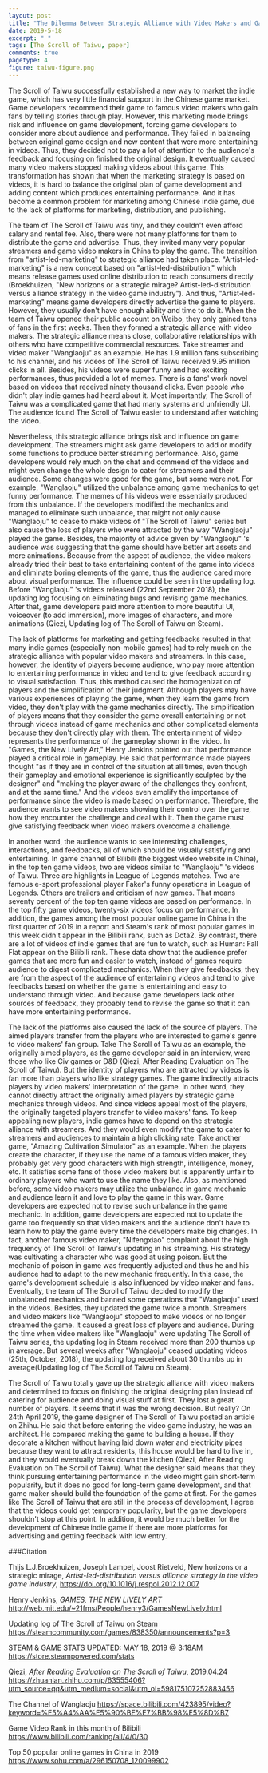 ```yaml
---
layout: post
title: "The Dilemma Between Strategic Alliance with Video Makers and Game Development for The Scroll of Taiwu"
date: 2019-5-18
excerpt: " "
tags: [The Scroll of Taiwu, paper]
comments: true
pagetype: 4
figure: taiwu-figure.png
---
```


The Scroll of Taiwu successfully established a new way to market the indie game, which has very little financial support in the Chinese game market. Game developers recommend their game to famous video makers who gain fans by telling stories through play. However, this marketing mode brings risk and influence on game development, forcing game developers to consider more about audience and performance. They failed in balancing between original game design and new content that were more entertaining in videos. Thus, they decided not to pay a lot of attention to the audience's feedback and focusing on finished the original design. It eventually caused many video makers stopped making videos about this game. This transformation has shown that when the marketing strategy is based on videos, it is hard to balance the original plan of game development and adding content which produces entertaining performance. And it has become a common problem for marketing among Chinese indie game, due to the lack of platforms for marketing, distribution, and publishing.

The team of The Scroll of Taiwu was tiny, and they couldn't even afford salary and rental fee. Also, there were not many platforms for them to distribute the game and advertise. Thus, they invited many very popular streamers and game video makers in China to play the game. The transition from "artist-led-marketing" to strategic alliance had taken place. "Artist-led-marketing" is a new concept based on "artist-led-distribution," which means release games used online distribution to reach consumers directly (Broekhuizen, "New horizons or a strategic mirage? Artist-led-distribution versus alliance strategy in the video game industry"). And thus, "Artist-led-marketing" means game developers directly advertise the game to players. However, they usually don't have enough ability and time to do it. When the team of Taiwu opened their public account on Weibo, they only gained tens of fans in the first weeks. Then they formed a strategic alliance with video makers. The strategic alliance means close, collaborative relationships with others who have competitive commercial resources. Take streamer and video maker "Wanglaoju" as an example. He has 1.9 million fans subscribing to his channel, and his videos of The Scroll of Taiwu received 9.95 million clicks in all. Besides, his videos were super funny and had exciting performances, thus provided a lot of memes. There is a fans' work novel based on videos that received ninety thousand clicks. Even people who didn't play indie games had heard about it. Most importantly, The Scroll of Taiwu was a complicated game that had many systems and unfriendly UI. The audience found The Scroll of Taiwu easier to understand after watching the video. 

Nevertheless, this strategic alliance brings risk and influence on game development. The streamers might ask game developers to add or modify some functions to produce better streaming performance. Also, game developers would rely much on the chat and commend of the videos and might even change the whole design to cater for streamers and their audience. Some changes were good for the game, but some were not. For example, "Wanglaoju" utilized the unbalance among game mechanics to get funny performance. The memes of his videos were essentially produced from this unbalance. If the developers modified the mechanics and managed to eliminate such unbalance, that might not only cause "Wanglaoju" to cease to make videos of "The Scroll of Taiwu" series but also cause the loss of players who were attracted by the way "Wanglaoju" played the game. Besides, the majority of advice given by "Wanglaoju"  's audience was suggesting that the game should have better art assets and more animations. Because from the aspect of audience, the video makers already tried their best to take entertaining content of the game into videos and eliminate boring elements of the game, thus the audience cared more about visual performance. The influence could be seen in the updating log. Before "Wanglaoju"  's videos released (22nd September 2018), the updating log focusing on eliminating bugs and revising game mechanics. After that, game developers paid more attention to more beautiful UI, voiceover (to add immersion), more images of characters, and more animations (Qiezi, Updating log of The Scroll of Taiwu on Steam). 

The lack of platforms for marketing and getting feedbacks resulted in that many indie games (especially non-mobile games) had to rely much on the strategic alliance with popular video makers and streamers. In this case, however, the identity of players become audience, who pay more attention to entertaining performance in video and tend to give feedback according to visual satisfaction. Thus, this method caused the homogenization of players and the simplification of their judgment. Although players may have various experiences of playing the game, when they learn the game from video, they don't play with the game mechanics directly. The simplification of players means that they consider the game overall entertaining or not through videos instead of game mechanics and other complicated elements because they don't directly play with them. The entertainment of video represents the performance of the gameplay shown in the video. In "Games, the New Lively Art," Henry Jenkins pointed out that performance played a critical role in gameplay. He said that performance made players thought "as if they are in control of the situation at all times, even though their gameplay and emotional experience is significantly sculpted by the designer" and "making the player aware of the challenges they confront, and at the same time." And the videos even amplify the importance of performance since the video is made based on performance. Therefore, the audience wants to see video makers showing their control over the game, how they encounter the challenge and deal with it. Then the game must give satisfying feedback when video makers overcome a challenge.

In another word, the audience wants to see interesting challenges, interactions, and feedbacks, all of which should be visually satisfying and entertaining. In game channel of Bilibili (the biggest video website in China), in the top ten game videos, two are videos similar to "Wanglaoju"  's videos of Taiwu. Three are highlights in League of Legends matches. Two are famous e-sport professional player Faker's funny operations in League of Legends. Others are trailers and criticism of new games. That means seventy percent of the top ten game videos are based on performance. In the top fifty game videos, twenty-six videos focus on performance. In addition, the games among the most popular online game in China in the first quarter of 2019 in a report and Steam's rank of most popular games in this week didn't appear in the Bilibili rank, such as Dota2. By contrast, there are a lot of videos of indie games that are fun to watch, such as Human: Fall Flat appear on the Bilibili rank. These data show that the audience prefer games that are more fun and easier to watch, instead of games require audience to digest complicated mechanics. When they give feedbacks, they are from the aspect of the audience of entertaining videos and tend to give feedbacks based on whether the game is entertaining and easy to understand through video. And because game developers lack other sources of feedback, they probably tend to revise the game so that it can have more entertaining performance.

The lack of the platforms also caused the lack of the source of players. The aimed players transfer from the players who are interested to game's genre to video makers' fan group. Take The Scroll of Taiwu as an example, the originally aimed players, as the game developer said in an interview, were those who like Civ games or D&D (Qiezi, After Reading Evaluation on The Scroll of Taiwu). But the identity of players who are attracted by videos is fan more than players who like strategy games. The game indirectly attracts players by video makers' interpretation of the game. In other word, they cannot directly attract the originally aimed players by strategic game mechanics through videos. And since videos appeal most of the players, the originally targeted players transfer to video makers' fans. To keep appealing new players, indie games have to depend on the strategic alliance with streamers. And they would even modify the game to cater to streamers and audiences to maintain a high clicking rate. Take another game, "Amazing Cultivation Simulator" as an example. When the players create the character, if they use the name of a famous video maker, they probably get very good characters with high strength, intelligence, money, etc. It satisfies some fans of those video makers but is apparently unfair to ordinary players who want to use the name they like. Also, as mentioned before, some video makers may utilize the unbalance in game mechanic and audience learn it and love to play the game in this way. Game developers are expected not to revise such unbalance in the game mechanic. In addition, game developers are expected not to update the game too frequently so that video makers and the audience don't have to learn how to play the game every time the developers make big changes. In fact, another famous video maker, "Nifengxiao" complaint about the high frequency of The Scroll of Taiwu's updating in his streaming. His strategy was cultivating a character who was good at using poison. But the mechanic of poison in game was frequently adjusted and thus he and his audience had to adapt to the new mechanic frequently. In this case, the game's development schedule is also influenced by video maker and fans. Eventually, the team of The Scroll of Taiwu decided to modify the unbalanced mechanics and banned some operations that "Wanglaoju" used in the videos. Besides, they updated the game twice a month. Streamers and video makers like "Wanglaoju" stopped to make videos or no longer streamed the game. It caused a great loss of players and audience. During the time when video makers like "Wanglaoju" were updating The Scroll of Taiwu series, the updating log in Steam received more than 200 thumbs up in average. But several weeks after "Wanglaoju" ceased updating videos (25th, October, 2018), the updating log received about 30 thumbs up in average(Updating log of The Scroll of Taiwu on Steam). 

The Scroll of Taiwu totally gave up the strategic alliance with video makers and determined to focus on finishing the original designing plan instead of catering for audience and doing visual stuff at first. They lost a great number of players. It seems that it was the wrong decision. But really? On 24th April 2019, the game designer of The Scroll of Taiwu posted an article on Zhihu. He said that before entering the video game industry, he was an architect. He compared making the game to building a house. If they decorate a kitchen without having laid down water and electricity pipes because they want to attract residents, this house would be hard to live in, and they would eventually break down the kitchen (Qiezi, After Reading Evaluation on The Scroll of Taiwu). What the designer said means that they think pursuing entertaining performance in the video might gain short-term popularity, but it does no good for long-term game development, and that game maker should build the foundation of the game at first. For the games like The Scroll of Taiwu that are still in the process of development, I agree that the videos could get temporary popularity, but the game developers shouldn't stop at this point. In addition, it would be much better for the development of Chinese indie game if there are more platforms for advertising and getting feedback with low entry.

###Citation

Thijs L.J.Broekhuizen, Joseph Lampel, Joost Rietveld, New horizons or a strategic mirage, <i>Artist-led-distribution versus alliance strategy in the video game industry</i>, https://doi.org/10.1016/j.respol.2012.12.007

Henry Jenkins, 
<i>GAMES, THE NEW LIVELY ART</i>
http://web.mit.edu/~21fms/People/henry3/GamesNewLively.html

Updating log of The Scroll of Taiwu on Steam
https://steamcommunity.com/games/838350/announcements?p=3

STEAM & GAME STATS UPDATED: MAY 18, 2019 @ 3:18AM
https://store.steampowered.com/stats

Qiezi, <i>After Reading Evaluation on The Scroll of Taiwu</i>, 2019.04.24
https://zhuanlan.zhihu.com/p/63555406?utm_source=qq&utm_medium=social&utm_oi=598175107252883456

The Channel of Wanglaoju
https://space.bilibili.com/423895/video?keyword=%E5%A4%AA%E5%90%BE%E7%BB%98%E5%8D%B7

Game Video Rank in this month of Bilibili
https://www.bilibili.com/ranking/all/4/0/30

Top 50 popular online games in China in 2019
https://www.sohu.com/a/296150708_120099902
